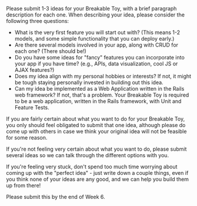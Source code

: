 Please submit 1-3 ideas for your Breakable Toy, with a brief paragraph description for each one. When describing your idea, please consider the following three questions:

- What is the very first feature you will start out with? (This means 1-2 models, and some simple functionality that you can deploy early.)
- Are there several models involved in your app, along with CRUD for each one? (There should be!)
- Do you have some ideas for "fancy" features you can incorporate into your app if you have time? (e.g., APIs, data visualization, cool JS or AJAX features?)
- Does my idea align with my personal hobbies or interests? If not, it might be tough staying personally invested in building out this idea.
- Can my idea be implemented as a Web Application written in the Rails web framework? If not, that's a problem. Your Breakable Toy is required to be a web application, written in the Rails framework, with Unit and Feature Tests.

If you are fairly certain about what you want to do for your Breakable Toy, you only should feel obligated to submit that one idea, although please do come up with others in case we think your original idea will not be feasible for some reason.

If you're not feeling very certain about what you want to do, please submit several ideas so we can talk through the different options with you.

If you're feeling very stuck, don't spend too much time worrying about coming up with the "perfect idea" - just write down a couple things, even if you think none of your ideas are any good, and we can help you build them up from there!

Please submit this by the end of Week 6.
